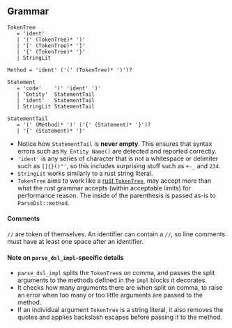 ## Grammar

```ungrammar
TokenTree
   = 'ident'
   | '(' (TokenTree)* ')'
   | '[' (TokenTree)* ']'
   | '{' (TokenTree)* '}'
   | StringLit

Method = 'ident' ('(' (TokenTree)* ')')?

Statement
   = 'code'    '(' 'ident' ')'
   | 'Entity'  StatementTail
   | 'ident'   StatementTail
   | StringLit StatementTail

StatementTail
   = '(' (Method)* ')' ('{' (Statement)* '}')?
   | '{' (Statement)* '}'
```

* Notice how `StatementTail` is **never empty**. This ensures that syntax errors
  such as `My Entity Name()` are detected and reported correctly.
* `'ident'` is any series of character that is not a whitespace or delimiter such
  as `[]{}()"'`, so this includes surprising stuff such as `+-_` and `234`.
* `StringLit` works similarly to a rust string literal.
* `TokenTree` aims to work like a [rust `TokenTree`], may accept more than what
  the rust grammar accepts (within acceptable limits) for performance reason.
  The inside of the parenthesis is passed as-is to `ParseDsl::method`.

#### Comments

`//` are token of themselves. An identifier can contain a `//`, so line comments
must have at least one space after an identifier.

#### Note on `parse_dsl_impl`-specific details

* `parse_dsl_impl` splits the `TokenTree`s on comma, and passes the split arguments
  to the methods defined in the `impl` blocks it decorates.
* It checks how many arguments there are when split on comma, to raise an error
  when too many or too little arguments are passed to the method.
* If an individual argument `TokenTree` is a string literal, it also removes the
  quotes and applies backslash escapes before passing it to the method.

[rust `TokenTree`]: https://doc.rust-lang.org/reference/macros.html#macro-invocation
